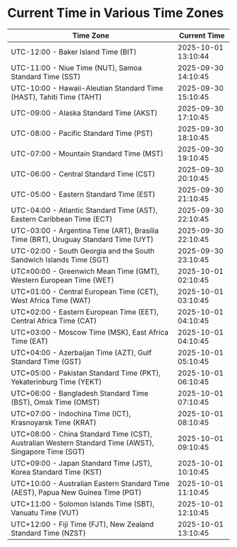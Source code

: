 # Current Time in Various Time Zones

| Time Zone | Current Time |
|-----------|--------------|
| UTC-12:00 - Baker Island Time (BIT) | 2025-10-01 13:10:44 |
| UTC-11:00 - Niue Time (NUT), Samoa Standard Time (SST) | 2025-09-30 14:10:45 |
| UTC-10:00 - Hawaii-Aleutian Standard Time (HAST), Tahiti Time (TAHT) | 2025-09-30 15:10:45 |
| UTC-09:00 - Alaska Standard Time (AKST) | 2025-09-30 17:10:45 |
| UTC-08:00 - Pacific Standard Time (PST) | 2025-09-30 18:10:45 |
| UTC-07:00 - Mountain Standard Time (MST) | 2025-09-30 19:10:45 |
| UTC-06:00 - Central Standard Time (CST) | 2025-09-30 20:10:45 |
| UTC-05:00 - Eastern Standard Time (EST) | 2025-09-30 21:10:45 |
| UTC-04:00 - Atlantic Standard Time (AST), Eastern Caribbean Time (ECT) | 2025-09-30 22:10:45 |
| UTC-03:00 - Argentina Time (ART), Brasília Time (BRT), Uruguay Standard Time (UYT) | 2025-09-30 22:10:45 |
| UTC-02:00 - South Georgia and the South Sandwich Islands Time (SGT) | 2025-09-30 23:10:45 |
| UTC±00:00 - Greenwich Mean Time (GMT), Western European Time (WET) | 2025-10-01 02:10:45 |
| UTC+01:00 - Central European Time (CET), West Africa Time (WAT) | 2025-10-01 03:10:45 |
| UTC+02:00 - Eastern European Time (EET), Central Africa Time (CAT) | 2025-10-01 04:10:45 |
| UTC+03:00 - Moscow Time (MSK), East Africa Time (EAT) | 2025-10-01 04:10:45 |
| UTC+04:00 - Azerbaijan Time (AZT), Gulf Standard Time (GST) | 2025-10-01 05:10:45 |
| UTC+05:00 - Pakistan Standard Time (PKT), Yekaterinburg Time (YEKT) | 2025-10-01 06:10:45 |
| UTC+06:00 - Bangladesh Standard Time (BST), Omsk Time (OMST) | 2025-10-01 07:10:45 |
| UTC+07:00 - Indochina Time (ICT), Krasnoyarsk Time (KRAT) | 2025-10-01 08:10:45 |
| UTC+08:00 - China Standard Time (CST), Australian Western Standard Time (AWST), Singapore Time (SGT) | 2025-10-01 09:10:45 |
| UTC+09:00 - Japan Standard Time (JST), Korea Standard Time (KST) | 2025-10-01 10:10:45 |
| UTC+10:00 - Australian Eastern Standard Time (AEST), Papua New Guinea Time (PGT) | 2025-10-01 11:10:45 |
| UTC+11:00 - Solomon Islands Time (SBT), Vanuatu Time (VUT) | 2025-10-01 12:10:45 |
| UTC+12:00 - Fiji Time (FJT), New Zealand Standard Time (NZST) | 2025-10-01 13:10:45 |
